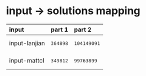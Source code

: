 # input -> solutions mapping
|input|part 1|part 2|
|:---|:---|:---|
|input-lanjian|<pre>364898</pre>|<pre>104149091</pre>|
|input-mattcl|<pre>349812</pre>|<pre>99763899</pre>|
